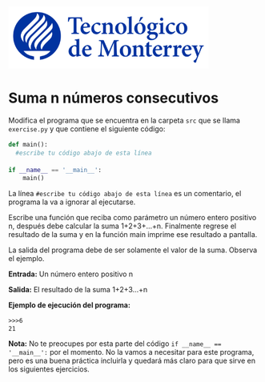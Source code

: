![Tec de Monterrey](../../images/logotecmty.png)
# Suma n números consecutivos

Modifica el programa que se encuentra en la carpeta `src` que se llama `exercise.py` y que contiene el siguiente código:

```python
def main():
  #escribe tu código abajo de esta línea

if __name__ == '__main__':
    main()
```

La línea `#escribe tu código abajo de esta línea` es un comentario, el programa la va a ignorar al ejecutarse.

Escribe una función que reciba como parámetro un número entero positivo n, después debe calcular la suma 1+2+3+...+n. Finalmente regrese el resultado de la suma y en la función main imprime ese resultado a pantalla.

La salida del programa debe de ser solamente el valor de la suma. Observa el ejemplo.

**Entrada:**
Un número entero positivo n

**Salida:**
El resultado de la suma 1+2+3...+n

**Ejemplo de ejecución del programa:**
```
>>>6
21
```

**Nota:** No te preocupes por esta parte del código `if __name__ == '__main__':` por el momento. No la vamos a necesitar para este programa, pero es una buena práctica incluirla y quedará más claro para que sirve en los siguientes ejercicios.


